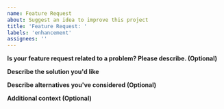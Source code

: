```yaml
---
name: Feature Request
about: Suggest an idea to improve this project
title: 'Feature Request: '
labels: 'enhancement'
assignees: ''
---
```


**Is your feature request related to a problem? Please describe. (Optional)**

<!-- A clear and concise description of what the problem is. Ex. I'm always frustrated when [...] -->

**Describe the solution you'd like**

<!-- A clear and concise description of what you want to happen. -->

**Describe alternatives you've considered (Optional)**

<!-- A clear and concise description of any alternative solutions or features you've considered. -->

**Additional context (Optional)**

<!-- Add any other context or screenshots about the feature request here. -->
